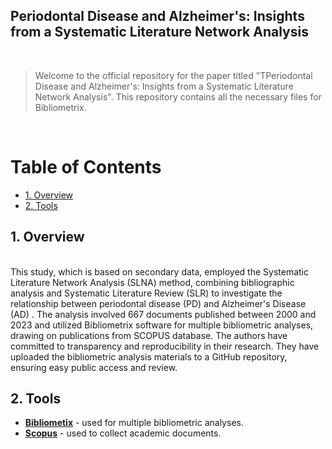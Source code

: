  

<h2>Periodontal Disease and Alzheimer's: Insights from a Systematic Literature Network Analysis</h2>

 
 <br> 
 
 
>Welcome to the official repository for the paper titled "TPeriodontal Disease and Alzheimer's: Insights from a Systematic Literature Network Analysis". This repository contains all the necessary files for Bibliometrix.  

 
 <br> 
 
<h1>Table of Contents</h1>
 
<!-- TOC -->
- [1. Overview](#1-overview)
- [2. Tools](#2-project-files) 
   
<!-- /TOC -->
 
## 1. Overview 
 <br> 
This study, which is based on secondary data, employed the Systematic Literature Network Analysis (SLNA) method, combining bibliographic analysis and Systematic Literature Review (SLR) to investigate the relationship between periodontal disease (PD) and Alzheimer's Disease (AD) . The analysis involved 667 documents published between 2000 and 2023 and utilized Bibliometrix software for multiple bibliometric analyses, drawing on publications from SCOPUS database. The authors have committed to transparency and reproducibility in their research. They have uploaded the bibliometric analysis materials to a GitHub repository, ensuring easy public access and review.  

<br>  

## 2. Tools 

* [**Bibliometix**](https://www.bibliometrix.org/home/) - used for multiple bibliometric analyses.
* [**Scopus**](https://www.scopus.com/) - used to collect academic documents. 
